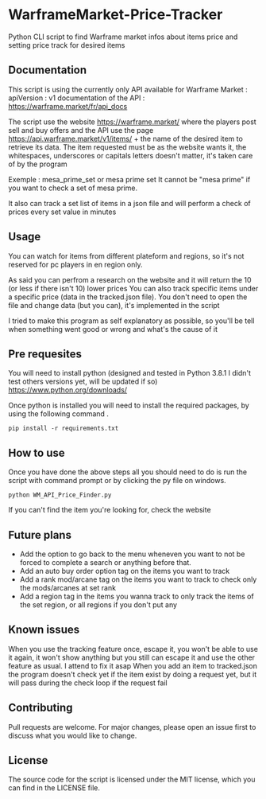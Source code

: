 # WarframeMarket-Price-Tracker

Python CLI script to find Warframe market infos about items price and setting price track for desired items

## Documentation

This script is using the currently only API available for Warframe Market : apiVersion : v1
documentation of the API : https://warframe.market/fr/api_docs

The script use the website https://warframe.market/ where the players post sell and buy offers and the API use the page https://api.warframe.market/v1/items/ + the name of the desired item to retrieve its data.
The item requested must be as the website wants it, the whitespaces, underscores or capitals letters doesn't matter, it's taken care of by the program

Exemple : mesa_prime_set or mesa prime set
It cannot be "mesa prime" if you want to check a set of mesa prime.

It also can track a set list of items in a json file and will perform a check of prices every set value in minutes

## Usage

You can watch for items from different plateform and regions, so it's not reserved for pc players in en region only.

As said you can perfrom a research on the website and it will return the 10 (or less if there isn't 10) lower prices
You can also track specific items under a specific price (data in the tracked.json file). You don't need to open the file and change data (but you can), it's implemented in the script

I tried to make this program as self explanatory as possible, so you'll be tell when something went good or wrong and what's the cause of it

## Pre requesites

You will need to install python (designed and tested in Python 3.8.1 I didn't test others versions yet, will be updated if so)
https://www.python.org/downloads/

Once python is installed you will need to install the required packages, by using the following command .

```
pip install -r requirements.txt
```
 
## How to use 

Once you have done the above steps all you should need to do is run the script with command prompt or by clicking the py file on windows.
```
python WM_API_Price_Finder.py
```
If you can't find the item you're looking for, check the website 

## Future plans

- Add the option to go back to the menu wheneven you want to not be forced to complete a search or anything before that.
- Add an auto buy order option tag on the items you want to track
- Add a rank mod/arcane tag on the items you want to track to check only the mods/arcanes at set rank
- Add a region tag in the items you wanna track to only track the items of the set region, or all regions if you don't put any

## Known issues

When you use the tracking feature once, escape it, you won't be able to use it again, it won't show anything but you still can escape it and use the other feature as usual. I attend to fix it asap
When you add an item to tracked.json the program doesn't check yet if the item exist by doing a request yet, but it will pass during the check loop if the request fail

## Contributing

Pull requests are welcome. For major changes, please open an issue first to discuss what you would like to change.


## License

The source code for the script is licensed under the MIT license, which you can find in the LICENSE file.

  